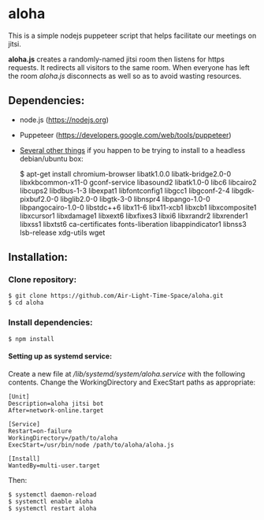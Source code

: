 aloha
=====
This is a simple nodejs puppeteer script that helps facilitate our meetings on
jitsi.

**aloha.js** creates a randomly-named jitsi room then listens for https requests. It
redirects all visitors to the same room. When everyone has left the room *aloha.js*
disconnects as well so as to avoid wasting resources.

## Dependencies:

 - node.js  (https://nodejs.org)

 - Puppeteer (https://developers.google.com/web/tools/puppeteer)

 - [Several other things](https://github.com/puppeteer/puppeteer/issues/290#issuecomment-322838700) if you happen to be trying to install to a headless debian/ubuntu box:

    $ apt-get install chromium-browser libatk1.0.0 libatk-bridge2.0-0 libxkbcommon-x11-0 gconf-service libasound2 libatk1.0-0 libc6 libcairo2 libcups2 libdbus-1-3 libexpat1 libfontconfig1 libgcc1 libgconf-2-4 libgdk-pixbuf2.0-0 libglib2.0-0 libgtk-3-0 libnspr4 libpango-1.0-0 libpangocairo-1.0-0 libstdc++6 libx11-6 libx11-xcb1 libxcb1 libxcomposite1 libxcursor1 libxdamage1 libxext6 libxfixes3 libxi6 libxrandr2 libxrender1 libxss1 libxtst6 ca-certificates fonts-liberation libappindicator1 libnss3 lsb-release xdg-utils wget

## Installation:

### Clone repository:
    $ git clone https://github.com/Air-Light-Time-Space/aloha.git
    $ cd aloha

### Install dependencies:
    $ npm install

#### Setting up as systemd service:

Create a new file at */lib/systemd/system/aloha.service* with the following contents.
Change the WorkingDirectory and ExecStart paths as appropriate:
    
    [Unit]
    Description=aloha jitsi bot
    After=network-online.target

    [Service]
    Restart=on-failure
    WorkingDirectory=/path/to/aloha
    ExecStart=/usr/bin/node /path/to/aloha/aloha.js

    [Install]
    WantedBy=multi-user.target

Then:
    
    $ systemctl daemon-reload
    $ systemctl enable aloha
    $ systemctl restart aloha
